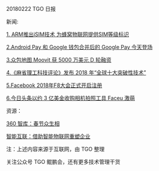 20180222 TGO 日报

新闻:

[1. ARM推出iSIM技术 为蜂窝物联网提供SIM等级标识](ttp://www.pingwest.com/wire/arm-isim/)

[2.Android Pay 和 Google 钱包合并后的 Google Pay 今天登场](http://tech.sina.com.cn/i/2018-02-21/doc-ifyrrhcu0142217.shtml)

[3.众包地图 Moovit 获 5000 万美元 D 轮融资](http://36kr.com/p/5120128.html)

[4.《麻省理工科技评论》发布 2018 年“全球十大突破性技术”](https://www.iyiou.com/p/66596)

[5.Facebook 2018年F8大会正式开启注册](https://www.cnbeta.com/articles/tech/700443.htm)

[6.今日头条以约 3 亿美金收购相机拍照工具 Faceu 激萌](http://36kr.com/p/5119928.html)

资源：

[360 智库：春节众生相](http://www.199it.com/archives/692528.html)

[智能互联：借助智能物联网重塑企业](http://www.199it.com/archives/692569.html)

注：上述内容来源于互联网，由 TGO 整理

关注公众号 TGO 鲲鹏会，还有更多技术管理干货
